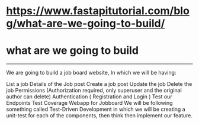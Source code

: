 # https://www.fastapitutorial.com/blog/what-are-we-going-to-build/

# what are we going to build
---
We are going to build a job board website, In which we will be having:

List a job
Details of the Job post
Create a job post
Update the job
Delete the job
Permissions (Authorization required, only superuser and the original author can delete)
Authentication ( Registration and Login )
Test our Endpoints
Test Coverage
Webapp for Jobboard
We will be following something called Test-Driven Development in which we will be creating a unit-test for each of the components, then think then implement our feature.